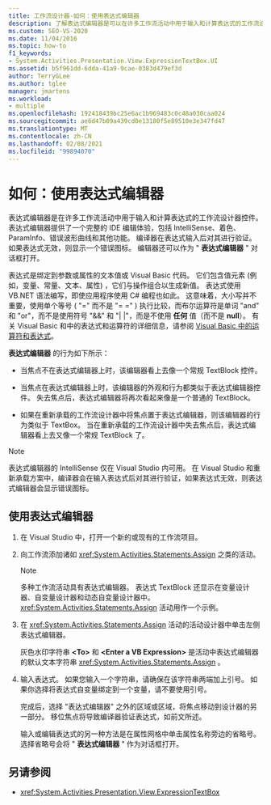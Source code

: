 ```yaml
---
title: 工作流设计器-如何：使用表达式编辑器
description: 了解表达式编辑器是可以在许多工作流活动中用于输入和计算表达式的工作流设计器控件。
ms.custom: SEO-VS-2020
ms.date: 11/04/2016
ms.topic: how-to
f1_keywords:
- System.Activities.Presentation.View.ExpressionTextBox.UI
ms.assetid: b5f961dd-6dda-41a9-9cae-0383d479ef3d
author: TerryGLee
ms.author: tglee
manager: jmartens
ms.workload:
- multiple
ms.openlocfilehash: 192418439bc25e6ac1b969483c0c48a030caa024
ms.sourcegitcommit: ae6d47b09a439cd0e13180f5e89510e3e347fd47
ms.translationtype: MT
ms.contentlocale: zh-CN
ms.lasthandoff: 02/08/2021
ms.locfileid: "99894070"
---
```

# <a name="how-to-use-the-expression-editor"></a>如何：使用表达式编辑器

表达式编辑器是在许多工作流活动中用于输入和计算表达式的工作流设计器控件。 表达式编辑器提供了一个完整的 IDE 编辑体验，包括 IntelliSense、着色、ParamInfo、错误波形曲线和其他功能。 编译器在表达式输入后对其进行验证。 如果表达式无效，则显示一个错误图标。 编辑器还可以作为 " **表达式编辑器** " 对话框打开。

表达式是绑定到参数或属性的文本值或 Visual Basic 代码。 它们包含值元素 (例如，变量、常量、文本、属性) ，它们与操作组合以生成新值。 表达式使用 VB.NET 语法编写，即使应用程序使用 C# 编程也如此。 这意味着，大小写并不重要，使用单个等号 ( "=" 而不是 "= =" ) 执行比较，而布尔运算符是单词 "and" 和 "or"，而不是使用符号 "&&" 和 "| |"，而是不使用 **任何** 值（而不是 **null**）。 有关 Visual Basic 和中的表达式和运算符的详细信息，请参阅 [Visual Basic 中的运算符和表达式](/previous-versions/visualstudio/visual-studio-2010/a1w3te48(v=vs.100))。

**表达式编辑器** 的行为如下所示：

- 当焦点不在表达式编辑器上时，该编辑器看上去像一个常规 TextBlock 控件。

- 当焦点在表达式编辑器上时，该编辑器的外观和行为都类似于表达式编辑器控件。 失去焦点后，表达式编辑器将再次看起来像是一个普通的 TextBlock。

- 如果在重新承载的工作流设计器中将焦点置于表达式编辑器，则该编辑器的行为类似于 TextBox。 当在重新承载的工作流设计器中失去焦点后，表达式编辑器看上去又像一个常规 TextBlock 了。

> [!NOTE]
> 表达式编辑器的 IntelliSense 仅在 Visual Studio 内可用。 在 Visual Studio 和重新承载方案中，编译器会在输入表达式后对其进行验证，如果表达式无效，则表达式编辑器会显示错误图标。

## <a name="use-the-expression-editor"></a>使用表达式编辑器

1. 在 Visual Studio 中，打开一个新的或现有的工作流项目。

2. 向工作流添加诸如 <xref:System.Activities.Statements.Assign> 之类的活动。

    > [!NOTE]
    > 多种工作流活动具有表达式编辑器。 表达式 TextBlock 还显示在变量设计器、自变量设计器和动态自变量设计器中。 <xref:System.Activities.Statements.Assign> 活动用作一个示例。

3. 在 <xref:System.Activities.Statements.Assign> 活动的活动设计器中单击左侧表达式编辑器。

     灰色水印字符串 **\<To>** 和 **\<Enter a VB Expression>** 是活动中表达式编辑器的默认文本字符串 <xref:System.Activities.Statements.Assign> 。

4. 输入表达式。 如果您输入一个字符串，请确保在该字符串两端加上引号。 如果你选择将表达式自变量绑定到一个变量，请不要使用引号。

     完成后，选择 "表达式编辑器" 之外的区域或区域，将焦点移动到设计器的另一部分。 移位焦点将导致编译器验证表达式，如前文所述。

     输入或编辑表达式的另一种方法是在属性网格中单击属性名称旁边的省略号。 选择省略号会将 " **表达式编辑器** " 作为对话框打开。

## <a name="see-also"></a>另请参阅

- <xref:System.Activities.Presentation.View.ExpressionTextBox>
